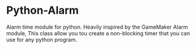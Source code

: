 # Python-Alarm
Alarm time module for python.
Heavily inspired by the GameMaker Alarm module, This class allow you tou create a non-blocking timer that you can use for any python program.
